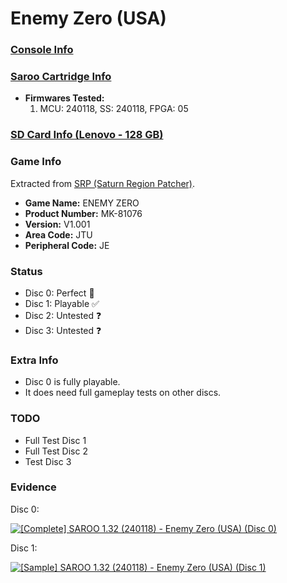 # Enemy Zero (USA)

### [Console Info](../../../../Info/Consoles/VA13/README.md)

### [Saroo Cartridge Info](../../../../Info/Cartridges/RetroGameParadiseStore/1.32F/README.md)

- <b>Firmwares Tested:</b>
  1. MCU: 240118, SS: 240118, FPGA: 05

### [SD Card Info (Lenovo - 128 GB)](../../../../Info/SdCards/Lenovo/128GB/fat32/README.md)

### Game Info

Extracted from [SRP (Saturn Region Patcher)](https://segaxtreme.net/resources/saturn-region-patcher.81/download).

- <b>Game Name:</b> ENEMY ZERO
- <b>Product Number:</b> MK-81076
- <b>Version:</b> V1.001
- <b>Area Code:</b> JTU
- <b>Peripheral Code:</b> JE

### Status

- Disc 0: Perfect :100:
- Disc 1: Playable :white_check_mark:
- Disc 2: Untested :question:
- Disc 3: Untested :question:

### Extra Info

- Disc 0 is fully playable.
- It does need full gameplay tests on other discs.

### TODO

- Full Test Disc 1
- Full Test Disc 2
- Test Disc 3

### Evidence

Disc 0:

[![[Complete] SAROO 1.32 (240118) - Enemy Zero (USA) (Disc 0)](https://img.youtube.com/vi/21aptNmny1s/0.jpg)](https://www.youtube.com/watch?v=21aptNmny1s)

Disc 1:

[![[Sample] SAROO 1.32 (240118) - Enemy Zero (USA) (Disc 1)](https://img.youtube.com/vi/e5DVeG2BXvw/0.jpg)](https://www.youtube.com/watch?v=e5DVeG2BXvw)
